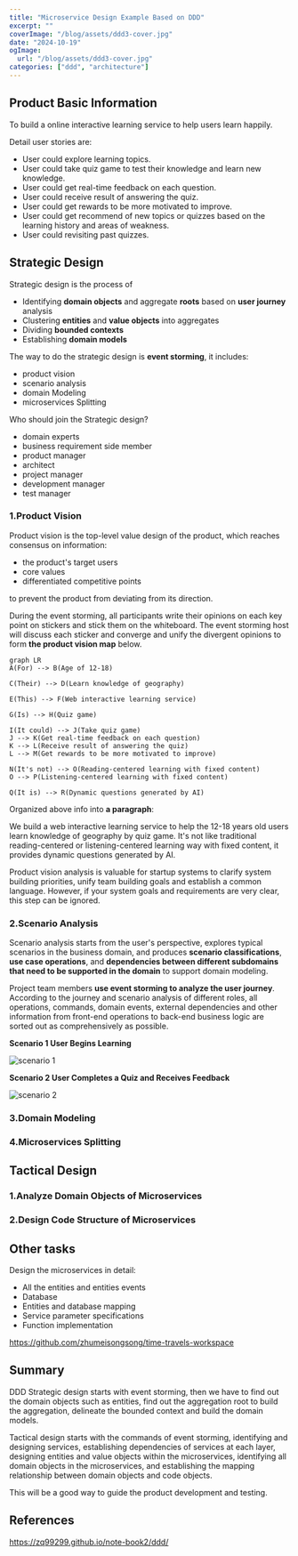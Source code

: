 ```yaml
---
title: "Microservice Design Example Based on DDD"
excerpt: ""
coverImage: "/blog/assets/ddd3-cover.jpg"
date: "2024-10-19"
ogImage:
  url: "/blog/assets/ddd3-cover.jpg"
categories: ["ddd", "architecture"]
---
```


## Product Basic Information

To build a online interactive learning service to help users learn happily.

Detail user stories are:

- User could explore learning topics.
- User could take quiz game to test their knowledge and learn new knowledge.
- User could get real-time feedback on each question.
- User could receive result of answering the quiz.
- User could get rewards to be more motivated to improve.
- User could get recommend of new topics or quizzes based on the learning history and areas of weakness.
- User could revisiting past quizzes.

## Strategic Design

Strategic design is the process of

- Identifying **domain objects** and aggregate **roots** based on **user journey** analysis
- Clustering **entities** and **value objects** into aggregates
- Dividing **bounded contexts**
- Establishing **domain models**

The way to do the strategic design is **event storming**, it includes:

- product vision
- scenario analysis
- domain Modeling
- microservices Splitting

Who should join the Strategic design?

- domain experts
- business requirement side member
- product manager
- architect
- project manager
- development manager
- test manager

### 1.Product Vision

Product vision is the top-level value design of the product, which reaches consensus on information:

- the product's target users
- core values
- differentiated competitive points

to prevent the product from deviating from its direction.

During the event storming, all participants write their opinions on each key point on stickers and stick them on the whiteboard. The event storming host will discuss each sticker and converge and unify the divergent opinions to form **the product vision map** below.

<!-- mermaid -->

```mermaid
graph LR
A(For) --> B(Age of 12-18)

C(Their) --> D(Learn knowledge of geography)

E(This) --> F(Web interactive learning service)

G(Is) --> H(Quiz game)

I(It could) --> J(Take quiz game)
J --> K(Get real-time feedback on each question)
K --> L(Receive result of answering the quiz)
L --> M(Get rewards to be more motivated to improve)

N(It's not) --> O(Reading-centered learning with fixed content)
O --> P(Listening-centered learning with fixed content)

Q(It is) --> R(Dynamic questions generated by AI)
```

<!-- mermaid -->

Organized above info into **a paragraph**:

We build a web interactive learning service to help the 12-18 years old users learn knowledge of geography by quiz game. It's not like traditional reading-centered or listening-centered learning way with fixed content, it provides dynamic questions generated by AI.

Product vision analysis is valuable for startup systems to clarify system building priorities, unify team building goals and establish a common language. However, if your system goals and requirements are very clear, this step can be ignored.

### 2.Scenario Analysis

Scenario analysis starts from the user's perspective, explores typical scenarios in the business domain, and produces **scenario classifications**, **use case operations**, and **dependencies between different subdomains that need to be supported in the domain** to support domain modeling.

Project team members **use event storming to analyze the user journey**. According to the journey and scenario analysis of different roles, all operations, commands, domain events, external dependencies and other information from front-end operations to back-end business logic are sorted out as comprehensively as possible.

**Scenario 1 User Begins Learning**

![scenario 1](/blog/assets/ddd/scenario-1.png)

**Scenario 2 User Completes a Quiz and Receives Feedback**

![scenario 2](/blog/assets/ddd/scenario-2.png)

### 3.Domain Modeling

### 4.Microservices Splitting

## Tactical Design

### 1.Analyze Domain Objects of Microservices

### 2.Design Code Structure of Microservices

## Other tasks

Design the microservices in detail:

- All the entities and entities events
- Database
- Entities and database mapping
- Service parameter specifications
- Function implementation

https://github.com/zhumeisongsong/time-travels-workspace

## Summary

DDD Strategic design starts with event storming, then we have to find out the domain objects such as entities, find out the aggregation root to build the aggregation, delineate the bounded context and build the domain models.

Tactical design starts with the commands of event storming, identifying and designing services, establishing dependencies of services at each layer, designing entities and value objects within the microservices, identifying all domain objects in the microservices, and establishing the mapping relationship between domain objects and code objects.

This will be a good way to guide the product development and testing.

## References

https://zq99299.github.io/note-book2/ddd/
